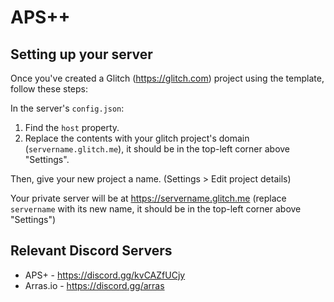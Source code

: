 # APS++

## Setting up your server

Once you've created a Glitch (https://glitch.com) project using the template, follow these steps:

In the server's `config.json`:
1. Find the `host` property.
2. Replace the contents with your glitch project's domain (`servername.glitch.me`), it should be in the top-left corner above "Settings".


Then, give your new project a name. (Settings > Edit project details)

Your private server will be at <https://servername.glitch.me> (replace `servername` with its new name, it should be in the top-left corner above "Settings")

## Relevant Discord Servers

- APS+ - https://discord.gg/kvCAZfUCjy
- Arras.io - https://discord.gg/arras

